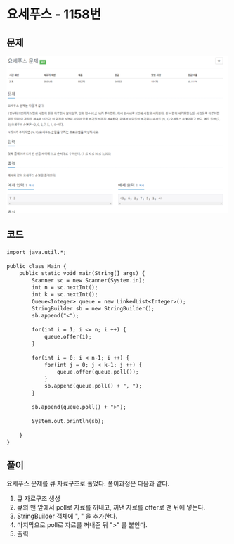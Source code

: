 # 요세푸스 - 1158번

## 문제

![](./img/queue_3.PNG)

## 코드

    import java.util.*;

    public class Main {
        public static void main(String[] args) {
            Scanner sc = new Scanner(System.in);
            int n = sc.nextInt();
            int k = sc.nextInt();
            Queue<Integer> queue = new LinkedList<Integer>();
            StringBuilder sb = new StringBuilder();
            sb.append("<");

            for(int i = 1; i <= n; i ++) {
                queue.offer(i);
            }

            for(int i = 0; i < n-1; i ++) {
                for(int j = 0; j < k-1; j ++) {
                    queue.offer(queue.poll());
                }
                sb.append(queue.poll() + ", ");
            }

            sb.append(queue.poll() + ">");

            System.out.println(sb);

        }
    }


## 풀이

요세푸스 문제를 큐 자료구조로 풀었다.
풀이과정은 다음과 같다.

1. 큐 자료구조 생성
2. 큐의 맨 앞에서 poll로 자료를 꺼내고, 꺼낸 자료를 offer로 맨 뒤에 넣는다.
3. StringBuilder 객체에 ", " 을 추가한다.
4. 마지막으로 poll로 자료를 꺼내준 뒤 ">" 를 붙인다.
5. 출력